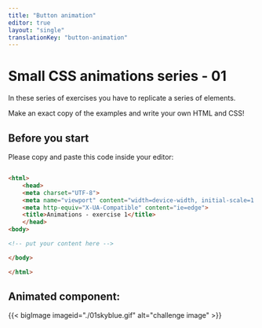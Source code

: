 ```yaml
---
title: "Button animation"
editor: true
layout: "single"
translationKey: "button-animation"
---
```


# Small CSS animations series - 01

In these series of exercises you have to replicate a series of elements.

Make an exact copy of the examples and write your own HTML and CSS!

## Before you start

Please copy and paste this code inside your editor:

```html

<html>
    <head>
    <meta charset="UTF-8">
    <meta name="viewport" content="width=device-width, initial-scale=1.0">
    <meta http-equiv="X-UA-Compatible" content="ie=edge">
    <title>Animations - exercise 1</title>
    </head>
<body>

<!-- put your content here -->

</body>

</html>
```

## Animated component:

{{< bigImage imageid="./01skyblue.gif" alt="challenge image" >}}